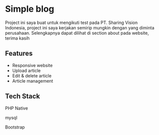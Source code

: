 
# Simple blog

Project ini saya buat untuk mengikuti test pada PT. Sharing Vision Indonesia, project ini saya kerjakan semirip mungkin dengan yang diminta perusahaan. Selengkapnya dapat dilihat di section about pada website, terima kasih


## Features

- Responsive website
- Upload article
- Edit & delete article
- Article management


## Tech Stack

PHP Native

mysql

Bootstrap

